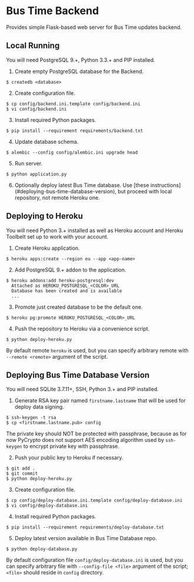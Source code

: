 # Bus Time Backend

Provides simple Flask-based web server for Bus Time updates backend.

## Local Running

You will need PostgreSQL 9.+, Python 3.3.+ and PIP installed.

1. Create empty PostgreSQL database for the Backend.

  ```
  $ createdb <database>
  ```

2. Create configuration file.

  ```
  $ cp config/backend.ini.template config/backend.ini
  $ vi config/backend.ini
  ```

3. Install required Python packages.

  ```
  $ pip install --requirement requirements/backend.txt
  ```

4. Update database schema.

  ```
  $ alembic --config config/alembic.ini upgrade head
  ```

5. Run server.

  ```
  $ python application.py
  ```

6. Optionally deploy latest Bus Time database. Use [these instructions]
(#deploying-bus-time-database-version), but proceed with local repository,
not remote Heroku one.

## Deploying to Heroku

You will need Python 3.+ installed as well as
Heroku account and Heroku Toolbelt set up to work with your account.

1. Create Heroku application.

  ```
  $ heroku apps:create --region eu --app <app-name>
  ```

2. Add PostgreSQL 9.+ addon to the application.

  ```
  $ heroku addons:add heroku-postgresql:dev
    Attached as HEROKU_POSTGRESQL_<COLOR>_URL
    Database has been created and is available
    ...
  ```

3. Promote just created database to be the default one.

  ```
  $ heroku pg:promote HEROKU_POSTGRESQL_<COLOR>_URL
  ```

4. Push the repository to Heroku via a convenience script.

  ```
  $ python deploy-heroku.py
  ```

  By default remote `heroku` is used, but you can specify arbitrary
  remote with `--remote <remote>` argument of the script.

## Deploying Bus Time Database Version

You will need SQLite 3.7.11+, SSH, Python 3.+ and PIP installed.

1. Generate RSA key pair named `firstname.lastname` that will be used for deploy data signing.

  ```
  $ ssh-keygen -t rsa
  $ cp <firstname.lastname.pub> config
  ```

  The private key should NOT be protected with passphrase, because as for now PyCrypto does not
  support AES encoding algorithm used by `ssh-keygen` to encrypt private key with passphrase.

2. Push your public key to Heroku if necessary.

  ```
  $ git add .
  $ git commit
  $ python deploy-heroku.py
  ```

3. Create configuration file.
  ```
  $ cp config/deploy-database.ini.template config/deploy-database.ini
  $ vi config/deploy-database.ini
  ```

4. Install required Python packages.

  ```
  $ pip install --requirement requirements/deploy-database.txt
  ```

5. Deploy latest version available in Bus Time Database repo.

  ```
  $ python deploy-database.py
  ```

  By default configuration file `config/deploy-database.ini` is used,
  but you can specify arbitrary file with `--config-file <file>` argument
  of the script; `<file>` should reside in `config` directory.
